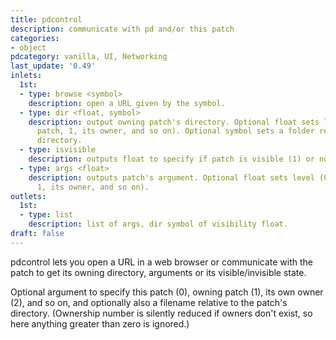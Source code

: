 ```yaml
---
title: pdcontrol
description: communicate with pd and/or this patch
categories:
- object
pdcategory: vanilla, UI, Networking
last_update: '0.49'
inlets:
  1st:
  - type: browse <symbol>
    description: open a URL given by the symbol.
  - type: dir <float, symbol>
    description: output owning patch's directory. Optional float sets level (0, this
      patch, 1, its owner, and so on). Optional symbol sets a folder relative to the
      directory.
  - type: isvisible
    description: outputs float to specify if patch is visible (1) or not (0).
  - type: args <float>
    description: outputs patch's argument. Optional float sets level (0, this patch,
      1, its owner, and so on).
outlets:
  1st:
  - type: list
    description: list of args, dir symbol of visibility float.
draft: false
---
```

pdcontrol lets you open a URL in a web browser or communicate with the patch to get its owning directory, arguments or its visible/invisible state.

Optional argument to specify this patch (0), owning patch (1), its own owner (2), and so on, and optionally also a filename relative to the patch's directory. (Ownership number is silently reduced if owners don't exist, so here anything greater than zero is ignored.)
